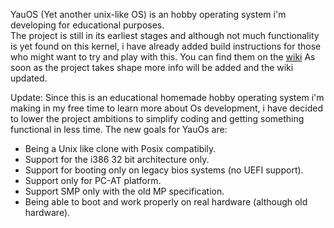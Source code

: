 YauOS (Yet another unix-like OS) is an hobby operating system i'm developing for educational purposes.   
The project is still in its earliest stages and although not much functionality is yet found on this kernel, i have already added build instructions for those who might want to try and play with this.
You can find them on the [wiki](https://github.com/schiavonedimitri/yauos/wiki/Build-Instructions)
As soon as the project takes shape more info will be added and the wiki updated.

Update: Since this is an educational homemade hobby operating system i'm making in my free time to learn more about Os development, i have decided to lower the project ambitions to simplify coding and getting something functional in less time.
The new goals for YauOs are:
- Being a Unix like clone with Posix compatibily.
- Support for the i386 32 bit architecture only.
- Support for booting only on legacy bios systems (no UEFI support).
- Support only for PC-AT platform.
- Support SMP only with the old MP specification.
- Being able to boot and work properly on real hardware (although old hardware).
